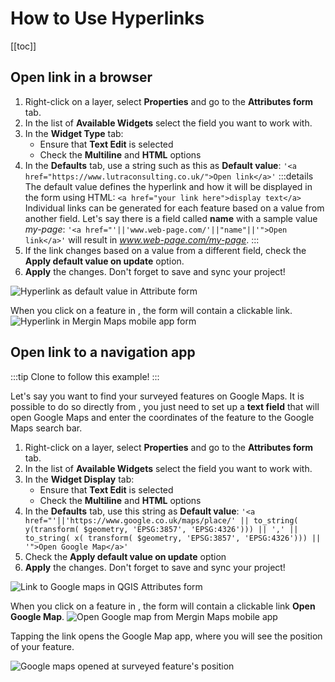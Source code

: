 # How to Use Hyperlinks
[[toc]]

## Open link in a browser

1. Right-click on a layer, select **Properties** and go to the **Attributes form** tab.
2. In the list of **Available Widgets** select the field you want to work with. 
3. In the **Widget Type** tab:
   - Ensure that **Text Edit** is selected
   - Check the **Multiline** and **HTML** options
4. In the **Defaults** tab, use a string such as this as **Default value**:
   `'<a href="https://www.lutraconsulting.co.uk/">Open link</a>'`
   :::details
   The default value defines the hyperlink and how it will be displayed in the form using HTML:
   `<a href="your link here">display text</a>`
   Individual links can be generated for each feature based on a value from another field. Let's say there is a field called **name** with a sample value *my-page*:
   `'<a href="'||'www.web-page.com/'||"name"||'">Open link</a>'` will result in *www.web-page.com/my-page*.
   :::
5. If the link changes based on a value from a different field, check the **Apply default value on update** option.
6. **Apply** the changes. Don't forget to save and sync your project!

![Hyperlink as default value in Attribute form](./qgis-link.jpg "Hyperlink as default value in Attribute form")

When you click on a feature in <MobileAppName />, the form will contain a clickable link.
![Hyperlink in Mergin Maps mobile app form](./input-link.jpg "Hyperlink in Mergin Maps mobile app form")

## Open link to a navigation app

:::tip
Clone <MerginMapsProject id="documentation/forms-navigation-link" /> to follow this example!
:::

Let's say you want to find your surveyed features on Google Maps. It is possible to do so directly from <MobileAppName />, you just need to set up a **text field** that will open Google Maps and enter the coordinates of the feature to the Google Maps search bar.

1. Right-click on a layer, select **Properties** and go to the **Attributes form** tab.
2. In the list of **Available Widgets** select the field you want to work with. 
3. In the **Widget Display** tab:
   - Ensure that **Text Edit** is selected
   - Check the **Multiline** and **HTML** options
4. In the **Defaults** tab, use this string as **Default value**:
   `'<a href="'||'https://www.google.co.uk/maps/place/' || to_string( y(transform( $geometry, 'EPSG:3857', 'EPSG:4326'))) || ',' || to_string( x( transform( $geometry, 'EPSG:3857', 'EPSG:4326'))) || '">Open Google Map</a>'`
5. Check the **Apply default value on update** option
6. **Apply** the changes. Don't forget to save and sync your project!

![Link to Google maps in QGIS Attributes form](./qgis-google-maps.jpg "Link to Google Maps in QGIS Attributes form")

When you click on a feature in <MobileAppName />, the form will contain a clickable link **Open Google Map**.
![Open Google map from Mergin Maps mobile app](./input-google-maps.jpg "Open Google map from Mergin Maps mobile app")

Tapping the link opens the Google Map app, where you will see the position of your feature.

![Google maps opened at surveyed feature's position](./google-maps.jpg "Google maps opened at surveyed feature's position")

